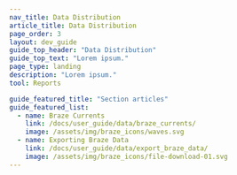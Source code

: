 ```yaml
---
nav_title: Data Distribution
article_title: Data Distribution
page_order: 3
layout: dev_guide
guide_top_header: "Data Distribution"
guide_top_text: "Lorem ipsum."
page_type: landing
description: "Lorem ipsum."
tool: Reports

guide_featured_title: "Section articles"
guide_featured_list:
  - name: Braze Currents
    link: /docs/user_guide/data/braze_currents/
    image: /assets/img/braze_icons/waves.svg
  - name: Exporting Braze Data
    link: /docs/user_guide/data/export_braze_data/
    image: /assets/img/braze_icons/file-download-01.svg
---
```

<br><br>
